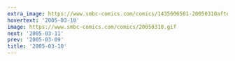 ```yaml
---
extra_image: https://www.smbc-comics.com/comics/1435606501-20050310after.png
hovertext: '2005-03-10'
image: https://www.smbc-comics.com/comics/20050310.gif
next: '2005-03-11'
prev: '2005-03-09'
title: '2005-03-10'
---
```

